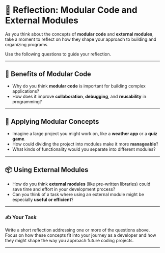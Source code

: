 # 🧩 Reflection: Modular Code and External Modules

As you think about the concepts of **modular code** and **external modules**, take a moment to reflect on how they shape your approach to building and organizing programs.

Use the following questions to guide your reflection.

---

## 🔧 Benefits of Modular Code

- Why do you think **modular code** is important for building complex applications?
- How does it improve **collaboration**, **debugging**, and **reusability** in programming?

---

## 🧠 Applying Modular Concepts

- Imagine a large project you might work on, like a **weather app** or a **quiz game**.
- How could dividing the project into modules make it more **manageable**?
- What kinds of functionality would you separate into different modules?

---

## 📦 Using External Modules

- How do you think **external modules** (like pre-written libraries) could save time and effort in your development process?
- Can you think of a task where using an external module might be especially **useful or efficient**?

---

### ✍️ Your Task

Write a short reflection addressing one or more of the questions above.  
Focus on how these concepts fit into your journey as a developer and how they might shape the way you approach future coding projects.

--- 